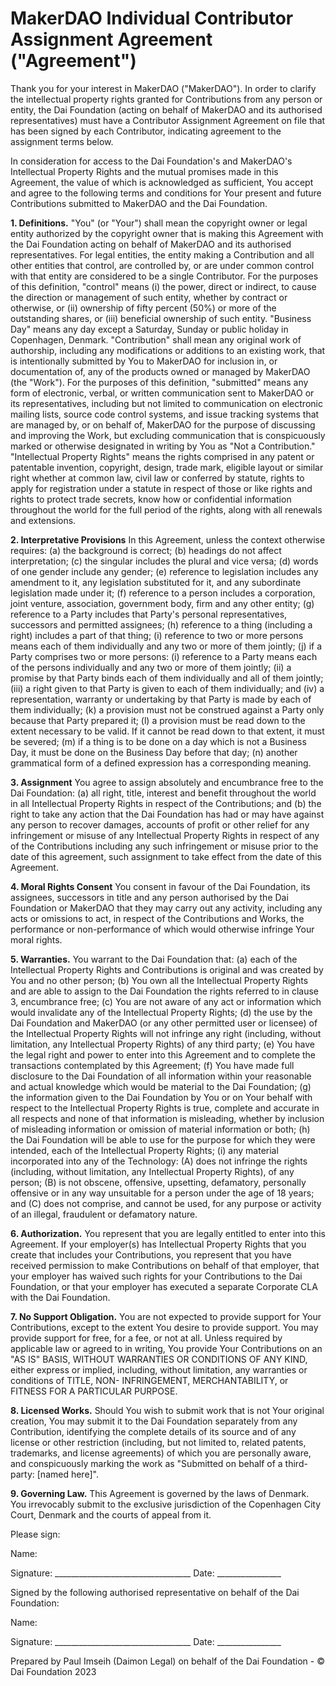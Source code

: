 # MakerDAO Individual Contributor Assignment Agreement ("Agreement") 

Thank you for your interest in MakerDAO ("MakerDAO"). In order to clarify the intellectual property rights granted for Contributions from any person or entity, the Dai Foundation (acting on behalf of MakerDAO and its authorised representatives) must have a Contributor Assignment Agreement on file that has been signed by each Contributor, indicating agreement to the assignment terms below. 

In consideration for access to the Dai Foundation's and MakerDAO's Intellectual Property Rights and the mutual promises made in this Agreement, the value of which is acknowledged as sufficient, You accept and agree to the following terms and conditions for Your present and future Contributions submitted to MakerDAO and the Dai Foundation. 


**1. Definitions.** "You" (or "Your") shall mean the copyright owner or legal entity authorized by the copyright owner that is making this Agreement with the Dai Foundation acting on behalf of MakerDAO and its authorised representatives. For legal entities, the entity making a Contribution and all other entities that control, are controlled by, or are under common control with that entity are considered to be a single Contributor. For the purposes of this definition, "control" means (i) the power, direct or indirect, to cause the direction or management of such entity, whether by contract or otherwise, or (ii) ownership of fifty percent (50%) or more of the outstanding shares, or (iii) beneficial ownership of such entity. "Business Day" means any day except a Saturday, Sunday or public holiday in Copenhagen, Denmark. "Contribution" shall mean any original work of authorship, including any modifications or additions to an existing work, that is intentionally submitted by You to MakerDAO for inclusion in, or documentation of, any of the products owned or managed by MakerDAO (the "Work"). For the purposes of this definition, "submitted" means any form of electronic, verbal, or written communication sent to MakerDAO or its representatives, including but not limited to communication on electronic mailing lists, source code control systems, and issue tracking systems that are managed by, or on behalf of, MakerDAO for the purpose of discussing and improving the Work, but excluding communication that is conspicuously marked or otherwise designated in writing by You as "Not a Contribution." "Intellectual Property Rights" means the rights comprised in any patent or patentable invention, copyright, design, trade mark, eligible layout or similar right whether at common law, civil law or conferred by statute, rights to apply for registration under a statute in respect of those or like rights and rights to protect trade secrets, know how or confidential information throughout the world for the full period of the rights, along with all renewals and extensions. 


**2. Interpretative Provisions** In this Agreement, unless the context otherwise requires:
(a) the background is correct;
(b) headings do not affect interpretation;
(c) the singular includes the plural and vice versa;
(d) words of one gender include any gender;
(e) reference to legislation includes any amendment to it, any legislation substituted for it, and any subordinate legislation made under it;
(f) reference to a person includes a corporation, joint venture, association, government body, firm and any other entity;
(g) reference to a Party includes that Party's personal representatives, successors and permitted assignees;
(h) reference to a thing (including a right) includes a part of that thing;
(i) reference to two or more persons means each of them individually and any two or more of them jointly;
(j) if a Party comprises two or more persons:
    (i) reference to a Party means each of the persons individually and any two or more of them jointly;
    (ii) a promise by that Party binds each of them individually and all of them jointly;
    (iii) a right given to that Party is given to each of them individually; and
    (iv) a representation, warranty or undertaking by that Party is made by each of them individually;
(k) a provision must not be construed against a Party only because that Party prepared it;
(l) a provision must be read down to the extent necessary to be valid. If it cannot be read down to that extent, it must be severed;
(m) if a thing is to be done on a day which is not a Business Day, it must be done on the Business Day before that day;
(n) another grammatical form of a defined expression has a corresponding meaning.


**3. Assignment** You agree to assign absolutely and encumbrance free to the Dai Foundation:
(a) all right, title, interest and benefit throughout the world in all Intellectual Property Rights in respect of the Contributions; and
(b) the right to take any action that the Dai Foundation has had or may have against any person to recover damages, accounts of profit or other relief for any infringement or misuse of any Intellectual Property Rights in respect of any of the Contributions including any such infringement or misuse prior to the date of this agreement, such assignment to take effect from the date of this Agreement.

**4. Moral Rights Consent**
You consent in favour of the Dai Foundation, its assignees, successors in title and any person authorised by the Dai Foundation or MakerDAO that they may carry out any activity, including any acts or omissions to act, in respect of the Contributions and Works, the performance or non-performance of which would otherwise infringe Your moral rights.


**5. Warranties.** You warrant to the Dai Foundation that:
(a) each of the Intellectual Property Rights and Contributions is original and was created by You and no other person;
(b) You own all the Intellectual Property Rights and are able to assign to the Dai Foundation the rights referred to in clause 3, encumbrance free;
(c) You are not aware of any act or information which would invalidate any of the Intellectual Property Rights;
(d) the use by the Dai Foundation and MakerDAO (or any other permitted user or licensee) of the Intellectual Property Rights will not infringe any right (including, without limitation, any Intellectual Property Rights) of any third party;
(e) You have the legal right and power to enter into this Agreement and to complete the transactions contemplated by this Agreement;
(f) You have made full disclosure to the Dai Foundation of all information within your reasonable and actual knowledge which would be material to the Dai Foundation;
(g) the information given to the Dai Foundation by You or on Your behalf with respect to the Intellectual Property Rights is true, complete and accurate in all respects and none of that information is misleading, whether by inclusion of misleading information or omission of material information or both;
(h) the Dai Foundation will be able to use for the purpose for which they were intended, each of the Intellectual Property Rights;
(i) any material incorporated into any of the Technology:
    (A) does not infringe the rights (including, without limitation, any Intellectual Property Rights), of any person;
    (B) is not obscene, offensive, upsetting, defamatory, personally offensive or in any way unsuitable for a person under the age of 18 years; and
    (C) does not comprise, and cannot be used, for any purpose or activity of an illegal, fraudulent or defamatory nature.


**6. Authorization.** You represent that you are legally entitled to enter into this Agreement. If your employer(s) has Intellectual Property Rights that you create that includes your Contributions, you represent that you have received permission to make Contributions on behalf of that employer, that your employer has waived such rights for your Contributions to the Dai Foundation, or that your employer has executed a separate Corporate CLA with the Dai Foundation. 


**7. No Support Obligation.** You are not expected to provide support for Your Contributions, except to the extent You desire to provide support. You may provide support for free, for a fee, or not at all. Unless required by applicable law or agreed to in writing, You provide Your Contributions on an "AS IS" BASIS, WITHOUT WARRANTIES OR CONDITIONS OF ANY KIND, either express or implied, including, without limitation, any warranties or conditions of TITLE, NON- INFRINGEMENT, MERCHANTABILITY, or FITNESS FOR A PARTICULAR PURPOSE. 


**8. Licensed Works.** Should You wish to submit work that is not Your original creation, You may submit it to the Dai Foundation separately from any Contribution, identifying the complete details of its source and of any license or other restriction (including, but not limited to, related patents, trademarks, and license agreements) of which you are personally aware, and conspicuously marking the work as "Submitted on behalf of a third-party: [named here]". 


**9. Governing Law.** This Agreement is governed by the laws of Denmark. You irrevocably submit to the exclusive jurisdiction of the Copenhagen City Court, Denmark and the courts of appeal from it.
 


Please sign: 

Name:

Signature: __________________________________ Date: ________________


Signed by the following authorised representative on behalf of the Dai Foundation:

Name:

Signature: __________________________________ Date: ________________




Prepared by Paul Imseih (Daimon Legal) on behalf of the Dai Foundation - © Dai Foundation 2023
